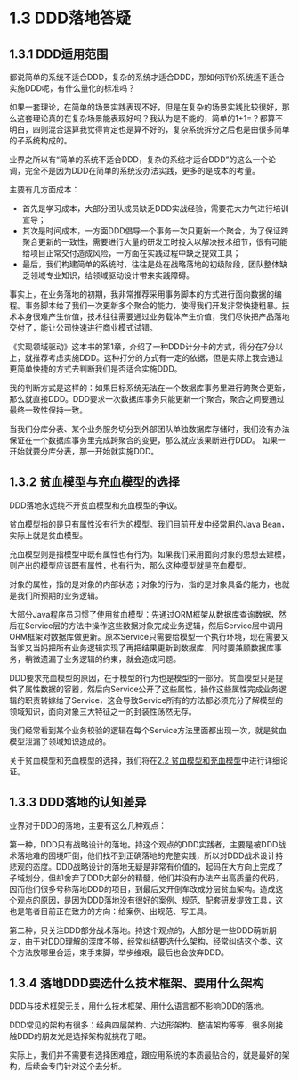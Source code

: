 # 1.3 DDD落地答疑

## 1.3.1 DDD适用范围

都说简单的系统不适合DDD，复杂的系统才适合DDD，那如何评价系统适不适合实施DDD呢，有什么量化的标准吗？

如果一套理论，在简单的场景实践表现不好，但是在复杂的场景实践比较很好，那么这套理论真的在复杂场景能表现好吗？我认为是不能的，简单的1+1=？都算不明白，四则混合运算我觉得肯定也是算不好的，复杂系统拆分之后也是由很多简单的子系统构成的。

业界之所以有“简单的系统不适合DDD，复杂的系统才适合DDD”的这么一个论调，完全不是因为DDD在简单的系统没办法实践，更多的是成本的考量。

主要有几方面成本：

- 首先是学习成本，大部分团队成员缺乏DDD实战经验，需要花大力气进行培训宣导；
- 其次是时间成本，一方面DDD倡导一个事务一次只更新一个聚合，为了保证跨聚合更新的一致性，需要进行大量的研发工时投入以解决技术细节，很有可能给项目正常交付造成风险，一方面在实践过程中缺乏提效工具；
- 最后，我们构建简单的系统时，往往是处在战略落地的初级阶段，团队整体缺乏领域专业知识，给领域驱动设计带来实践障碍。

事实上，在业务落地的初期，我非常推荐采用事务脚本的方式进行面向数据的编程。事务脚本给了我们一次更新多个聚合的能力，使得我们开发非常快捷粗暴。技术本身很难产生价值，技术往往需要通过业务载体产生价值，我们尽快把产品落地交付了，能让公司快速进行商业模式试错。

《实现领域驱动》这本书的第1章，介绍了一种DDD计分卡的方式，得分在7分以上，就推荐考虑实施DDD。这种打分的方式有一定的依据，但是实际上我会通过更简单快捷的方式去判断我们是否适合实施DDD。

我的判断方式是这样的：如果目标系统无法在一个数据库事务里进行跨聚合更新，那么就直接DDD。DDD要求一次数据库事务只能更新一个聚合，聚合之间要通过最终一致性保持一致。

当我们分库分表、某个业务服务切分到外部团队单独数据库存储时，我们没有办法保证在一个数据库事务里完成跨聚合的变更，那么就应该果断进行DDD。 如果一开始就要分库分表，那一开始就实施DDD。

## 1.3.2 贫血模型与充血模型的选择

DDD落地永远绕不开贫血模型和充血模型的争议。

贫血模型指的是只有属性没有行为的模型。我们目前开发中经常用的Java Bean，实际上就是贫血模型。

充血模型则是指模型中既有属性也有行为。如果我们采用面向对象的思想去建模，则产出的模型应该既有属性，也有行为，那么这种模型就是充血模型。

对象的属性，指的是对象的内部状态；对象的行为，指的是对象具备的能力，也就是我们所预期的业务逻辑。

大部分Java程序员习惯了使用贫血模型：先通过ORM框架从数据库查询数据，然后在Service层的方法中操作这些数据对象完成业务逻辑，然后Service层中调用ORM框架对数据库做更新。原本Service只需要给模型一个执行环境，现在需要又当爹又当妈把所有业务逻辑实现了再把结果更新到数据库，同时要兼顾数据库事务，稍微遗漏了业务逻辑的约束，就会造成问题。

DDD要求充血模型的原因，在于模型的行为也是模型的一部分。贫血模型只是提供了属性数据的容器，然后向Service公开了这些属性，操作这些属性完成业务逻辑的职责转嫁给了Service，这会导致Service所有的方法都必须充分了解模型的领域知识，面向对象三大特征之一的封装性荡然无存。

我们经常看到某个业务校验的逻辑在每个Service方法里面都出现一次，就是贫血模型泄漏了领域知识造成的。

关于贫血模型和充血模型的选择，我们将在[2.2 贫血模型和充血模型](../2/2.2.md)中进行详细论证。

## 1.3.3 DDD落地的认知差异

业界对于DDD的落地，主要有这么几种观点：

第一种，DDD只有战略设计的落地。持这个观点的DDD实践者，主要是被DDD战术落地难的困境吓倒，他们找不到正确落地的完整实践，所以对DDD战术设计持悲观的态度。DDD战略设计的落地无疑是非常有价值的，起码在大方向上完成了子域划分，但却舍弃了DDD大部分的精髓，他们并没有办法产出高质量的代码，因而他们很多号称落地DDD的项目，到最后又开倒车改成分层贫血架构。造成这个观点的原因，是因为DDD落地没有很好的案例、规范、配套研发提效工具，这也是笔者目前正在致力的方向：给案例、出规范、写工具。

第二种，只关注DDD部分战术落地。持这个观点的，大部分是一些DDD萌新朋友，由于对DDD理解的深度不够，经常纠结要选什么架构，经常纠结这个类、这个方法放哪里合适，束手束脚，举步维艰，最后也会放弃DDD。

## 1.3.4 落地DDD要选什么技术框架、要用什么架构

DDD与技术框架无关，用什么技术框架、用什么语言都不影响DDD的落地。

DDD常见的架构有很多：经典四层架构、六边形架构、整洁架构等等，很多刚接触DDD的朋友光是选择架构就挑花了眼。

实际上，我们并不需要有选择困难症，跟应用系统的本质最贴合的，就是最好的架构，后续会专门针对这个去分析。
